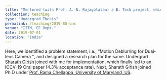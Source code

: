 ```yaml
---
title: "Mentored (with Prof. A. N. Rajagolalan) a B. Tech project, which led to an <q>ICCV-19 Oral</q>"
collection: teaching
type: "Undergrad Thesis"
permalink: /teaching/2019-SG-ons
venue: "IITM, EE Dept."
date: 2019-07-01
location: "India"
---
```

   Here, we identified a problem statement, i.e., <q>Motion Deblurring for Dual-lens Camera </q>, and designed a research plan for the same. Undergrad <a href="https://www.cs.umd.edu/people/sgirish">Sharath Girish</a> joined with me for implementation, which finally led to an ICCV-19 Oral paper  (4.3% acceptance rate).  Next, Sharath Girish joined Ph.D under <a href="http://users.umiacs.umd.edu/~rama/">Prof. Rama Chellappa, University of Maryland, US</a>.
   
